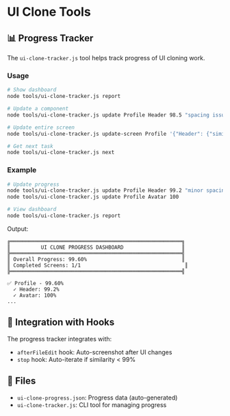 # UI Clone Tools

## 📊 Progress Tracker

The `ui-clone-tracker.js` tool helps track progress of UI cloning work.

### Usage

```bash
# Show dashboard
node tools/ui-clone-tracker.js report

# Update a component
node tools/ui-clone-tracker.js update Profile Header 98.5 "spacing issue"

# Update entire screen
node tools/ui-clone-tracker.js update-screen Profile '{"Header": {"similarity": 99.2}, "Avatar": {"similarity": 100}}'

# Get next task
node tools/ui-clone-tracker.js next
```

### Example

```bash
# Update progress
node tools/ui-clone-tracker.js update Profile Header 99.2 "minor spacing"
node tools/ui-clone-tracker.js update Profile Avatar 100

# View dashboard
node tools/ui-clone-tracker.js report
```

Output:
```
╔════════════════════════════════════════════════════════╗
║          UI CLONE PROGRESS DASHBOARD                   ║
╠════════════════════════════════════════════════════════╣
║ Overall Progress: 99.60%                               ║
║ Completed Screens: 1/1                                  ║
╠════════════════════════════════════════════════════════╣

✅ Profile - 99.60%
  ✓ Header: 99.2%
  ✓ Avatar: 100%
...
```

## 🎯 Integration with Hooks

The progress tracker integrates with:
- `afterFileEdit` hook: Auto-screenshot after UI changes
- `stop` hook: Auto-iterate if similarity < 99%

## 📁 Files

- `ui-clone-progress.json`: Progress data (auto-generated)
- `ui-clone-tracker.js`: CLI tool for managing progress


